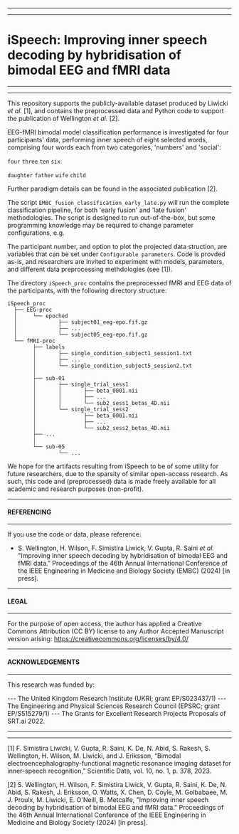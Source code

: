 
---
---
# iSpeech: Improving inner speech decoding by hybridisation of bimodal EEG and fMRI data
---
---

This repository supports the publicly-available dataset produced by Liwicki _et al._ [1], and contains the preprocessed data and Python code to support the publication of Wellington _et al._ [2].

EEG-fMRI bimodal model classification performance is investigated for four participants' data, performing inner speech of eight selected words, comprising four words each from two categories, 'numbers' and 'social':

`four` `three` `ten` `six`

`daughter` `father` `wife` `child`

Further paradigm details can be found in the associated publication [2].

The script `EMBC_fusion_classification_early_late.py` will run the complete classification pipeline, for both 'early fusion' and 'late fusion' methodologies. The script is designed to run out-of-the-box, but some programming knowledge may be required to change parameter configurations, e.g.

The participant number, and option to plot the projected data struction, are variables that can be set under `Configurable parameters`. Code is provded as-is, and researchers are invited to experiment with models, parameters, and different data preprocessing methdologies (see [1]).

The directory `iSpeech_proc` contains the preprocessed fMRI and EEG data of the participants, with the following directory structure:


```
iSpeech_proc
  ├── EEG-proc
  │     └── epoched
  │             ├── subject01_eeg-epo.fif.gz
  │             ├── ...
  │             └── subject05_eeg-epo.fif.gz
  └── fMRI-proc
        ├── labels
        │       ├── single_condition_subject1_session1.txt
        │       ├── ...
        │       └── single_condition_subject5_session2.txt
        │       
        ├── sub-01
        │       ├── single_trial_sess1
        │       │       ├── beta_0001.nii
        │       │       ├── ...
        │       │       └── sub2_sess1_betas_4D.nii
        │       └── single_trial_sess2
        │               ├── beta_0001.nii
        │               ├── ...
        │               └── sub2_sess2_betas_4D.nii
        ├── ...
        │
        └── sub-05
                └── ...
```

We hope for the artifacts resulting from iSpeech to be of some utility for future researchers, due to the sparsity of similar open-access research. As such, this code and (preprocessed) data is made freely available for all academic and research purposes (non-profit).

---

#### REFERENCING

---

If you use the code or data, please reference:

* S. Wellington, H. Wilson, F. Simistira Liwick, V. Gupta, R. Saini _et al._ "Improving inner speech decoding by hybridisation of bimodal EEG and fMRI data." Proceedings of the 46th Annual International Conference of the IEEE Engineering in Medicine and Biology Society (EMBC) (2024) [in press].

---

#### LEGAL

---

For the purpose of open access, the author has applied a Creative Commons Attribution (CC BY) license to any Author Accepted Manuscript version arising: https://creativecommons.org/licenses/by/4.0/

---

#### ACKNOWLEDGEMENTS

---

This research was funded by:

--- The United Kingdom Research Institute (UKRI; grant EP/S023437/1)
--- The Engineering and Physical Sciences Research Council (EPSRC; grant EP/S515279/1)
--- The Grants for Excellent Research Projects Proposals of SRT.ai 2022.

---
---

[1] F. Simistira Liwicki, V. Gupta, R. Saini, K. De, N. Abid, S. Rakesh, S. Wellington, H. Wilson, M. Liwicki, and J. Eriksson, “Bimodal electroencephalography-functional magnetic resonance imaging dataset for inner-speech recognition,” Scientific Data, vol. 10, no. 1, p. 378, 2023.

[2] S. Wellington, H. Wilson, F. Simistira Liwick, V. Gupta, R. Saini, K. De, N. Abid, S. Rakesh, J. Eriksson, O. Watts, X. Chen, D. Coyle, M. Golbabaee, M. J. Proulx, M.  Liwicki, E. O'Neill, B. Metcalfe, "Improving inner speech decoding by hybridisation of bimodal EEG and fMRI data." Proceedings of the 46th Annual International Conference of the IEEE Engineering in Medicine and Biology Society (2024) [in press].